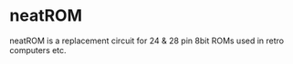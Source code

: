 # neatROM
neatROM is a replacement circuit for 24 &amp; 28 pin 8bit ROMs used in retro computers etc.
